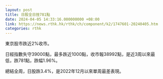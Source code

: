 ```yaml
---
layout: post
title: 日股全日挫781點
date: 2024-04-05 14:33:16.000000000 +08:00
link: https://news.rthk.hk/rthk/ch/component/k2/1747601-20240405.htm
categories: rthk
---
```


東京股市跌近2%收市。

日經指數失守39000點，最多跌近1000點，收市報38992點，是近3周以來最低，跌781點，跌幅1.96%。

總結全周，日股跌3.4%，是2022年12月以來單周最差表現。
